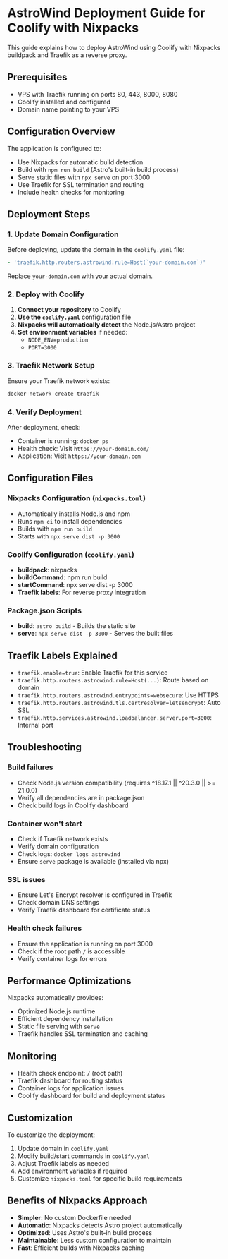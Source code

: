 # AstroWind Deployment Guide for Coolify with Nixpacks

This guide explains how to deploy AstroWind using Coolify with Nixpacks buildpack and Traefik as a reverse proxy.

## Prerequisites

- VPS with Traefik running on ports 80, 443, 8000, 8080
- Coolify installed and configured
- Domain name pointing to your VPS

## Configuration Overview

The application is configured to:

- Use Nixpacks for automatic build detection
- Build with `npm run build` (Astro's built-in build process)
- Serve static files with `npx serve` on port 3000
- Use Traefik for SSL termination and routing
- Include health checks for monitoring

## Deployment Steps

### 1. Update Domain Configuration

Before deploying, update the domain in the `coolify.yaml` file:

```yaml
- 'traefik.http.routers.astrowind.rule=Host(`your-domain.com`)'
```

Replace `your-domain.com` with your actual domain.

### 2. Deploy with Coolify

1. **Connect your repository** to Coolify
2. **Use the `coolify.yaml`** configuration file
3. **Nixpacks will automatically detect** the Node.js/Astro project
4. **Set environment variables** if needed:
   - `NODE_ENV=production`
   - `PORT=3000`

### 3. Traefik Network Setup

Ensure your Traefik network exists:

```bash
docker network create traefik
```

### 4. Verify Deployment

After deployment, check:

- Container is running: `docker ps`
- Health check: Visit `https://your-domain.com/`
- Application: Visit `https://your-domain.com`

## Configuration Files

### Nixpacks Configuration (`nixpacks.toml`)

- Automatically installs Node.js and npm
- Runs `npm ci` to install dependencies
- Builds with `npm run build`
- Starts with `npx serve dist -p 3000`

### Coolify Configuration (`coolify.yaml`)

- **buildpack**: nixpacks
- **buildCommand**: npm run build
- **startCommand**: npx serve dist -p 3000
- **Traefik labels**: For reverse proxy integration

### Package.json Scripts

- **build**: `astro build` - Builds the static site
- **serve**: `npx serve dist -p 3000` - Serves the built files

## Traefik Labels Explained

- `traefik.enable=true`: Enable Traefik for this service
- `traefik.http.routers.astrowind.rule=Host(...)`: Route based on domain
- `traefik.http.routers.astrowind.entrypoints=websecure`: Use HTTPS
- `traefik.http.routers.astrowind.tls.certresolver=letsencrypt`: Auto SSL
- `traefik.http.services.astrowind.loadbalancer.server.port=3000`: Internal port

## Troubleshooting

### Build failures

- Check Node.js version compatibility (requires ^18.17.1 || ^20.3.0 || >= 21.0.0)
- Verify all dependencies are in package.json
- Check build logs in Coolify dashboard

### Container won't start

- Check if Traefik network exists
- Verify domain configuration
- Check logs: `docker logs astrowind`
- Ensure `serve` package is available (installed via npx)

### SSL issues

- Ensure Let's Encrypt resolver is configured in Traefik
- Check domain DNS settings
- Verify Traefik dashboard for certificate status

### Health check failures

- Ensure the application is running on port 3000
- Check if the root path `/` is accessible
- Verify container logs for errors

## Performance Optimizations

Nixpacks automatically provides:

- Optimized Node.js runtime
- Efficient dependency installation
- Static file serving with `serve`
- Traefik handles SSL termination and caching

## Monitoring

- Health check endpoint: `/` (root path)
- Traefik dashboard for routing status
- Container logs for application issues
- Coolify dashboard for build and deployment status

## Customization

To customize the deployment:

1. Update domain in `coolify.yaml`
2. Modify build/start commands in `coolify.yaml`
3. Adjust Traefik labels as needed
4. Add environment variables if required
5. Customize `nixpacks.toml` for specific build requirements

## Benefits of Nixpacks Approach

- **Simpler**: No custom Dockerfile needed
- **Automatic**: Nixpacks detects Astro project automatically
- **Optimized**: Uses Astro's built-in build process
- **Maintainable**: Less custom configuration to maintain
- **Fast**: Efficient builds with Nixpacks caching
